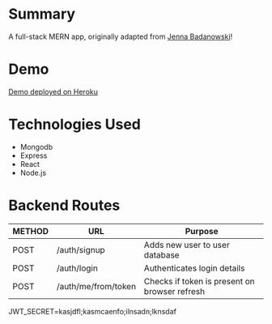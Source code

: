 # Summary
 A full-stack MERN app, originally adapted from [Jenna Badanowski](https://github.com/jbadan/meanImageEditor)!

# Demo

[Demo deployed on Heroku](https://mern-thingy.herokuapp.com/)

# Technologies Used
* Mongodb
* Express
* React
* Node.js

# Backend Routes
METHOD | URL | Purpose
--- | --- | ---
POST | /auth/signup | Adds new user to user database
POST | /auth/login | Authenticates login details
POST | /auth/me/from/token | Checks if token is present on browser refresh


JWT_SECRET=kasjdfl;kasmcaenfo;ilnsadn;lknsdaf